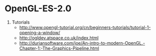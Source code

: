 # OpenGL-ES-2.0

1. Tutorials
    * http://www.opengl-tutorial.org/cn/beginners-tutorials/tutorial-1-opening-a-window/
    * http://ogldev.atspace.co.uk/index.html
    * http://duriansoftware.com/joe/An-intro-to-modern-OpenGL.-Chapter-1:-The-Graphics-Pipeline.html
